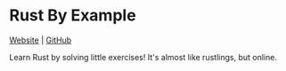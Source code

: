 # Rust By Example

[Website](https://doc.rust-lang.org/rust-by-example/) | [GitHub](https://github.com/rust-lang/rust-by-example)

Learn Rust by solving little exercises! It's almost like rustlings, but online.
